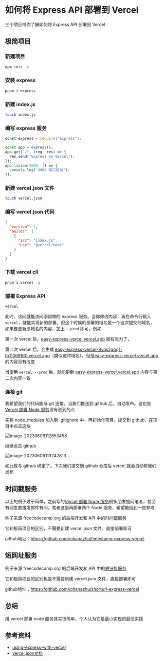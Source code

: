 # 如何将 Express API 部署到 Vercel



三个项目带你了解如何将 Express API 部署到 Vercel 

## 极简项目

### 新建项目

```bash
npm init -y
```

### 安装 express

```bash
pnpm i express
```

### 新建 index.js

```bash
touch index.js
```

### 编写 express 服务

```js
const express = require("express");

const app = express();
app.get("/", (req, res) => {
  res.send("Express on Vercel");
});
app.listen(3000, () => {
  console.log("3000 端口启动");
});
```

### 新建 vercel.json 文件

```bash
touch vercel.json
```

### 编写 vercel.json 代码

```json
{
  "version": 2,
  "builds": [
    {
      "src": "index.js",
      "use": "@vercel/node"
    }
  ]
}
```

### 下载 vercel cli

```bash
pnpm i vercel -g
```

### 部署 Express API

```bash
vercel
```

此时，访问就能访问刚刚做的 express 服务。当你修改内容，再在命令行输入`vercel`，就能实现新的部署。但这个时候的部署的域名是一个这次提交的域名，如果要更新原域名的内容，加上 `--prod` 即可，例如

第一次 vercel 后，[easy-express-vercel.vercel.app](https://easy-express-vercel.vercel.app/) 就有能力了，

第二次 vercel 后，会生成 [easy-express-vercel-8vqs2goq1-t511069160.vercel.app](https://easy-express-vercel-8vqs2goq1-t511069160.vercel.app/)（类似这种域名），但是[easy-express-vercel.vercel.app](https://easy-express-vercel.vercel.app/) 的内容没有改变

当使用 `vercel --prod` 后，就能更新 [easy-express-vercel.vercel.app](https://easy-express-vercel.vercel.app/) 内容与第二次内容一致

### 连接 git

我希望我们的代码能与 git 连接，当我们推送到 github 后，自动发布。这也是[Vercel 部署 Node 服务](https://juejin.cn/post/7094911994226016292)没有说到的点

先将 node_modules 加入到  .gitignore 中，再初始化项目，提交到 github，在项目中点击这块

![image-20230606112853458](https://s2.loli.net/2023/06/06/ZHBmINk8EVrahp1.png)

继续点击 github

![image-20230606113242813](https://s2.loli.net/2023/06/06/9Aj8wH3alc7udnV.png)

如此就与 github 绑定了。下次我们提交到 github 仓库后 vercel 就会自动帮我们发布

## 时间戳服务

以上的例子过于简单，之前写的[Vercel 部署 Node 服务](https://juejin.cn/post/7094911994226016292)很多朋友提问笔者，甚至有网友直接发邮件有问，笔者这里再部署两个 Node 服务，希望能给到一些参考

例子来源 freecodecamp.org 的后端开发和 API 中的[时间戳服务](https://www.freecodecamp.org/chinese/learn/back-end-development-and-apis/back-end-development-and-apis-projects/timestamp-microservice)

它和极简项目的区别，不需要新建 vercel.json 文件，直接部署即可

github地址：https://github.com/johanazhu/timestamp-express-vercel



## 短网址服务

例子来源 freecodecamp.org 的后端开发和 API 中的[短链接服务](https://www.freecodecamp.org/chinese/learn/back-end-development-and-apis/back-end-development-and-apis-projects/url-shortener-microservice)

它和极简项目的区别也是不需要新建 vercel.json 文件，直接部署即可

github地址：https://github.com/johanazhu/shorturl-express-vercel



## 总结

用 vercel 部署 node 服务其实很简单，个人认为它是最小实现的最佳实践



## 参考资料

- [using-express-with-vercel](https://vercel.com/guides/using-express-with-vercel)
- [vercel.json文档](https://vercel.com/docs/concepts/projects/project-configuration)